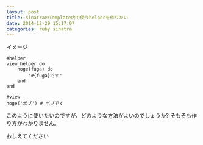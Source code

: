 ```yaml
---
layout: post
title: sinatraのTemplate内で使うhelperを作りたい
date: 2014-12-29 15:17:07
categories: ruby sinatra
---
```

<p>イメージ</p>

<pre><code>#helper
view_helper do
    hoge(fuga) do
        "#{fuga}です"
    end
end

#view
hoge('ボブ') # ボブです
</code></pre>

<p>このように使いたいのですが、どのような方法がよいのでしょうか?
そもそも作り方がわかりません。</p>

<p>おしえてください</p>
